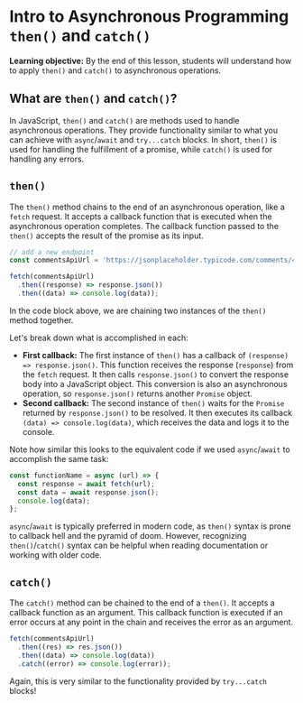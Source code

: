 <h1>
  <span class="headline">Intro to Asynchronous Programming</span>
  <span class="subhead"><code>then()</code> and <code>catch()</code></span>
</h1>

**Learning objective:** By the end of this lesson, students will understand how to apply `then()` and `catch()` to asynchronous operations.

## What are `then()` and `catch()`?

In JavaScript, `then()` and `catch()` are methods used to handle asynchronous operations. They provide functionality similar to what you can achieve with `async`/`await` and `try...catch` blocks. In short, `then()` is used for handling the fulfillment of a promise, while `catch()` is used for handling any errors.

## `then()`

The `then()` method chains to the end of an asynchronous operation, like a `fetch` request. It accepts a callback function that is executed when the asynchronous operation completes. The callback function passed to the `then()` accepts the result of the promise as its input.

```javascript
// add a new endpoint
const commentsApiUrl = 'https://jsonplaceholder.typicode.com/comments/4';

fetch(commentsApiUrl)
  .then((response) => response.json())
  .then((data) => console.log(data));
```

In the code block above, we are chaining two instances of the `then()` method together.

Let's break down what is accomplished in each:

- **First callback:** The first instance of `then()` has a callback of `(response) => response.json()`. This function receives the response (`response`) from the `fetch` request. It then calls `response.json()` to convert the response body into a JavaScript object. This conversion is also an asynchronous operation, so `response.json()` returns another `Promise` object.
- **Second callback:** The second instance of `then()` waits for the `Promise` returned by `response.json()` to be resolved. It then executes its callback `(data) => console.log(data)`, which receives the data and logs it to the console.

Note how similar this looks to the equivalent code if we used `async`/`await` to accomplish the same task:

```javascript
const functionName = async (url) => {
  const response = await fetch(url);
  const data = await response.json();
  console.log(data);
};
```

`async`/`await` is typically preferred in modern code, as `then()` syntax is prone to callback hell and the pyramid of doom. However, recognizing `then()`/`catch()` syntax can be helpful when reading documentation or working with older code.

## `catch()`

The `catch()` method can be chained to the end of a `then()`. It accepts a callback function as an argument. This callback function is executed if an error occurs at any point in the chain and receives the error as an argument.

```javascript
fetch(commentsApiUrl)
  .then((res) => res.json())
  .then((data) => console.log(data))
  .catch((error) => console.log(error));
```

Again, this is very similar to the functionality provided by `try...catch` blocks!

